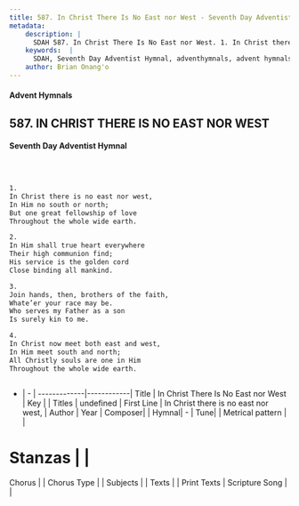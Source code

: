 ```yaml
---
title: 587. In Christ There Is No East nor West - Seventh Day Adventist Hymnal
metadata:
    description: |
      SDAH 587. In Christ There Is No East nor West. 1. In Christ there is no east nor west, In Him no south or north; But one great fellowship of love Throughout the whole wide earth.
    keywords:  |
      SDAH, Seventh Day Adventist Hymnal, adventhymnals, advent hymnals, In Christ There Is No East nor West, In Christ there is no east nor west, 
    author: Brian Onang'o
---
```


#### Advent Hymnals
## 587. IN CHRIST THERE IS NO EAST NOR WEST
#### Seventh Day Adventist Hymnal

```txt



1.
In Christ there is no east nor west,
In Him no south or north;
But one great fellowship of love
Throughout the whole wide earth.

2.
In Him shall true heart everywhere
Their high communion find;
His service is the golden cord
Close binding all mankind.

3.
Join hands, then, brothers of the faith,
Whate’er your race may be.
Who serves my Father as a son
Is surely kin to me.

4.
In Christ now meet both east and west,
In Him meet south and north;
All Christly souls are one in Him
Throughout the whole wide earth.



```

- |   -  |
-------------|------------|
Title | In Christ There Is No East nor West |
Key |  |
Titles | undefined |
First Line | In Christ there is no east nor west, |
Author | 
Year | 
Composer|  |
Hymnal|  - |
Tune|  |
Metrical pattern | |
# Stanzas |  |
Chorus |  |
Chorus Type |  |
Subjects |  |
Texts |  |
Print Texts | 
Scripture Song |  |
  
